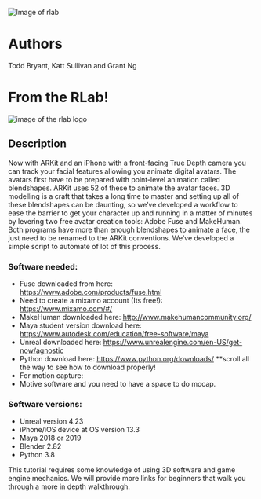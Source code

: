 ![Image of rlab](https://i.ibb.co/9gDQs8F/Building22.png)

# Authors

Todd Bryant, Katt Sullivan and Grant Ng

# From the RLab!

![image of the rlab logo](https://i.ibb.co/brzcMC4/RLab-Logo-1.png)

## Description
Now with ARKit and an iPhone with a front-facing True Depth camera you can track your facial features allowing you animate digital avatars. The avatars first have to be prepared with point-level animation called blendshapes.  ARKit uses 52 of these to animate the avatar faces.  3D modelling is a craft that takes a long time to master and setting up all of these blendshapes can be daunting, so we’ve developed a workflow to ease the barrier to get your character up and running in a matter of minutes by levering two free avatar creation tools: Adobe Fuse and MakeHuman. Both programs have more than enough blendshapes to animate a face, the just need to be renamed to the ARKit conventions. We’ve developed a simple script to automate of lot of this process.

### Software needed: 
* Fuse downloaded from here: https://www.adobe.com/products/fuse.html
* Need to create a mixamo account (Its free!): https://www.mixamo.com/#/
* MakeHuman downloaded here: http://www.makehumancommunity.org/
* Maya student version download here: https://www.autodesk.com/education/free-software/maya
* Unreal downloaded here: https://www.unrealengine.com/en-US/get-now/agnostic
* Python download here: https://www.python.org/downloads/ **scroll all the way to see how to download properly!
* For motion capture: 
* Motive software and you need to have a space to do mocap. 
### Software versions:
* Unreal version 4.23
* iPhone/iOS device at OS version 13.3 
* Maya 2018 or 2019
* Blender 2.82
* Python 3.8  

This tutorial requires some knowledge of using 3D software and game engine mechanics. We will provide more links for beginners that walk you through a more in depth walkthrough. 


